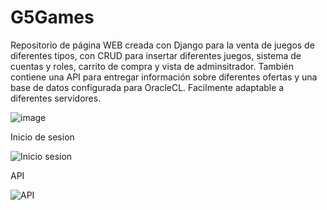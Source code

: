 # G5Games
Repositorio de página WEB creada con Django para la venta de juegos de diferentes tipos, con CRUD para insertar diferentes juegos, sistema de cuentas y roles, carrito de compra y vista de adminsitrador. También contiene una API para entregar información sobre diferentes ofertas y una base de datos configurada para OracleCL. Facilmente adaptable a diferentes servidores.

![image](https://github.com/user-attachments/assets/eff73f0b-754d-448d-8ff2-8603c86aa90a)


Inicio de sesion

![Inicio sesion](https://github.com/user-attachments/assets/fdf8c6a3-1642-41f8-a6a6-068b15909857)

API

![API](https://github.com/user-attachments/assets/4fc0470a-3411-4b70-a118-509d64a52ef7)

